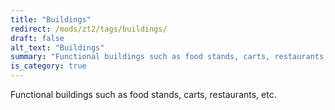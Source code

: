 ```yaml
---
title: "Buildings"
redirect: /mods/zt2/tags/buildings/
draft: false
alt_text: "Buildings"
summary: "Functional buildings such as food stands, carts, restaurants, etc."
is_category: true
---
```


Functional buildings such as food stands, carts, restaurants, etc.